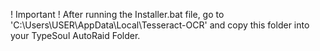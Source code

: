 ! Important !
After running the Installer.bat file, go to 'C:\Users\USER\AppData\Local\Tesseract-OCR' and copy this folder into your TypeSoul AutoRaid Folder.
